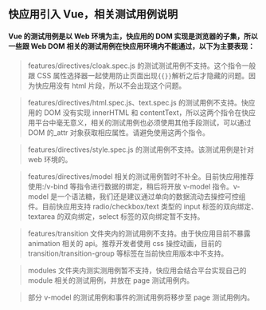 ## 快应用引入 Vue，相关测试用例说明

#### Vue 的测试用例是以 Web 环境为主，快应用的 DOM 实现是浏览器的子集，所以一些跟 Web DOM 相关的测试用例在快应用环境内不能通过，以下为主要表现：

> features/directives/cloak.spec.js 的测试测试用例不支持。这个指令一般跟 CSS 属性选择器一起使用防止页面出现`{{}}`解析之后才隐藏的问题。因为快应用没有 html 片段，所以不会出现这个问题。

> features/directives/html.spec.js、text.spec.js 的测试用例不支持。快应用的 DOM 没有实现 innerHTML 和 contentText，所以这两个指令在快应用平台中毫无意义，相关的测试用例也必须使用其他手段测试，可以通过 DOM 的\_attr 对象获取相应属性。请避免使用这两个指令。

> features/directives/style.spec.js 的测试用例不支持。该测试用例是针对 web 环境的。

> features/directives/model 相关的测试用例暂时不补全。目前快应用推荐使用:/v-bind 等指令进行数据的绑定，稍后将开放 v-model 指令。v-model 是一个语法糖，我们还是建议通过单向的数据流动去操控可控组件。目前快应用支持 radio/checkbox/text 类型的 input 标签的双向绑定、textarea 的双向绑定，select 标签的双向绑定暂不支持。

> features/transition 文件夹内的测试用例不支持。由于快应用目前不暴露 animation 相关的 api。推荐开发者使用 css 操控动画，目前的 transition/transition-group 等标签在当前快应用版本中不支持。

> modules 文件夹内测实测用例暂不支持，快应用会结合平台实现自己的 module 相关的测试用例，并放在 page 测试用例内。

> 部分 v-model 的测试用例和事件的测试用例将移步至 page 测试用例内。
